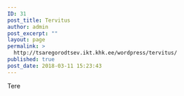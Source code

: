 ```yaml
---
ID: 31
post_title: Tervitus
author: admin
post_excerpt: ""
layout: page
permalink: >
  http://tsaregorodtsev.ikt.khk.ee/wordpress/tervitus/
published: true
post_date: 2018-03-11 15:23:43
---
```

Tere